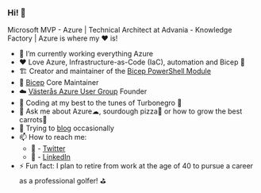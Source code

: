 ### Hi! 👋

Microsoft MVP - Azure | Technical Architect at Advania - Knowledge Factory | Azure is where my ❤ is!

- 🔭 I’m currently working everything Azure
- ❤  Love Azure, Infrastructure-as-Code (IaC), automation and Bicep 💪
- 🏗  Creator and maintainer of the [Bicep PowerShell Module](https://github.com/StefanIvemo/BicepPowerShell)
- 💪 [Bicep](https://github.com/Azure/Bicep) Core Maintainer
- ☁️ [Västerås Azure User Group](https://vazug.cloud) Founder 
- 🎸 Coding at my best to the tunes of Turbonegro 🤘
- 💬 Ask me about Azure☁, sourdough pizza🍕 or how to grow the best carrots🥕
- 📝 Trying to [blog](https://blog.ivemo.se) occasionally
- 📫 How to reach me:
  - 🦅 - [Twitter](https://twitter.com/StefanIvemo)
  - 🏢 - [LinkedIn](https://www.linkedin.com/in/stefanivemo/) 
- ⚡ Fun fact: I plan to retire from work at the age of 40 to pursue a career as a professional golfer! ⛳

